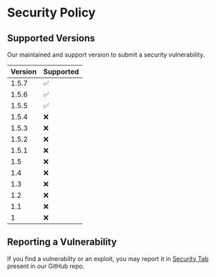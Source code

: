 # Security Policy

## Supported Versions

Our maintained and support version to submit a security vulnerability.

| Version | Supported          |
| ------- | ------------------ |
| 1.5.7   | ✅                |
| 1.5.6   | ✅                |
| 1.5.5   | ✅                |
| 1.5.4   | ❌                |
| 1.5.3   | ❌                |
| 1.5.2   | ❌                |
| 1.5.1   | ❌                |
| 1.5     | ❌                |
| 1.4     | ❌                |
| 1.3     | ❌                |
| 1.2     | ❌                |
| 1.1     | ❌                |
| 1       | ❌                |

## Reporting a Vulnerability

If you find a vulnerabilty or an exploit, you may report it in [Security Tab](https://github.com/HolaClient/HolaClient/security) present in our GitHub repo.
